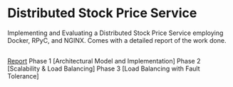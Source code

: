 # Distributed Stock Price Service 

Implementing and Evaluating a Distributed Stock Price Service employing Docker, RPyC, and NGINX. Comes with a detailed report of the work done.

##
[Report](https://github.com/DmytroMudragel/DistributedStockPriceService/blob/main/ADS34_Lab_Assignment-1_report.pdf)
Phase 1 [Architectural Model and Implementation] 
Phase 2 [Scalability & Load Balancing] 
Phase 3 [Load Balancing with Fault Tolerance] 
